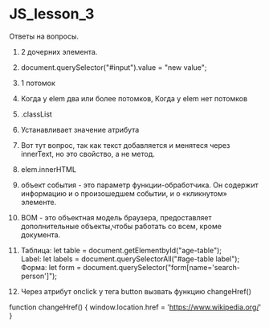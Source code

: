 # JS_lesson_3

Ответы на вопросы.
1) 2 дочерних элемента.<br>
2) document.querySelector("#input").value = "new value";<br>
3) 1 потомок <br>
4) Когда у elem два или более потомков, Когда у elem нет потомков
5) .classList
6) Устанавливает значение атрибута 
7) Вот тут вопрос, так как текст добавляется и менятеся через innerText, но это свойство, а не метод.
8) elem.innerHTML
9) объект события - это параметр функции-обработчика. Он содержит информацию и о произошедшем событии, и о «кликнутом» элементе.
10) BOM - это oбъектная модель браузера, предоставляет дополнительные объекты,чтобы работать со всем, кроме документа.
11) Таблица: let table = document.getElementbyId("age-table");<br>
Label: let labels = document.querySelectorAll("#age-table label");<br>
Форма: let form = document.querySelector("form[name='search-person']");

12) Через атрибут onclick у тега button  вызвать функцию changeHref() <br>

function changeHref() {
  window.location.href = 'https://www.wikipedia.org/'
}

